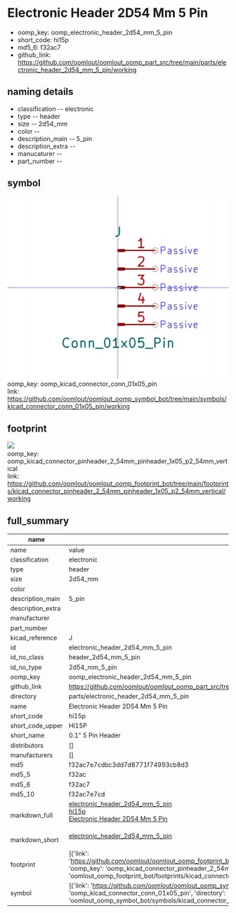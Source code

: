 # Electronic Header 2D54 Mm 5 Pin

  
* oomp_key: oomp_electronic_header_2d54_mm_5_pin 
* short_code: hi15p
* md5_6: f32ac7  
* github_link: https://github.com/oomlout/oomlout_oomp_part_src/tree/main/parts/electronic_header_2d54_mm_5_pin/working  
## naming details
* classification -- electronic
* type -- header
* size -- 2d54_mm
* color -- 
* description_main -- 5_pin
* description_extra -- 
* manucaturer -- 
* part_number -- 



## symbol

![](symbol/0/working/working_600.png)  
oomp_key: oomp_kicad_connector_conn_01x05_pin  
link: https://github.com/oomlout/oomlout_oomp_symbol_bot/tree/main/symbols/kicad_connector_conn_01x05_pin/working  

## footprint

![](footprint/0/working/working_600.png)  
oomp_key: oomp_kicad_connector_pinheader_2_54mm_pinheader_1x05_p2_54mm_vertical  
link: https://github.com/oomlout/oomlout_oomp_footprint_bot/tree/main/footprints/kicad_connector_pinheader_2_54mm_pinheader_1x05_p2_54mm_vertical/working  

## full_summary
| name | value | 
| --- | --- | 
| name | value | 
| classification | electronic | 
| type | header | 
| size | 2d54_mm | 
| color |  | 
| description_main | 5_pin | 
| description_extra |  | 
| manufacturer |  | 
| part_number |  | 
| kicad_reference | J | 
| id | electronic_header_2d54_mm_5_pin | 
| id_no_class | header_2d54_mm_5_pin | 
| id_no_type | 2d54_mm_5_pin | 
| oomp_key | oomp_electronic_header_2d54_mm_5_pin | 
| github_link | https://github.com/oomlout/oomlout_oomp_part_src/tree/main/parts/electronic_header_2d54_mm_5_pin/working | 
| directory | parts/electronic_header_2d54_mm_5_pin | 
| name | Electronic Header 2D54 Mm 5 Pin | 
| short_code | hi15p | 
| short_code_upper | HI15P | 
| short_name | 0.1" 5 Pin Header | 
| distributors | [] | 
| manufacturers | [] | 
| md5 | f32ac7e7cdbc3dd7d8771f74993cb8d3 | 
| md5_5 | f32ac | 
| md5_6 | f32ac7 | 
| md5_10 | f32ac7e7cd | 
| markdown_full | [electronic_header_2d54_mm_5_pin](https://github.com/oomlout/oomlout_oomp_part_src/tree/main/parts/electronic_header_2d54_mm_5_pin/working)<br>[hi15p](https://github.com/oomlout/oomlout_oomp_part_src/tree/main/parts/electronic_header_2d54_mm_5_pin/working)<br>[Electronic Header 2D54 Mm 5 Pin](https://github.com/oomlout/oomlout_oomp_part_src/tree/main/parts/electronic_header_2d54_mm_5_pin/working)<br><br> | 
| markdown_short | [electronic_header_2d54_mm_5_pin](https://github.com/oomlout/oomlout_oomp_part_src/tree/main/parts/electronic_header_2d54_mm_5_pin/working)<br><br> | 
| footprint | [{'link': 'https://github.com/oomlout/oomlout_oomp_footprint_bot/tree/main/foootprntss/kicad_connector_pinheader_2_54mm_pinheader_1x05_p2_54mm_vertical', 'oomp_key': 'oomp_kicad_connector_pinheader_2_54mm_pinheader_1x05_p2_54mm_vertical', 'directory': 'oomlout_oomp_footprint_bot/footprints/kicad_connector_pinheader_2_54mm_pinheader_1x05_p2_54mm_vertical//working/working.kicad_mod'}] | 
| symbol | [{'link': 'https://github.com/oomlout/oomlout_oomp_symbol_bot/tree/main/symbols/kicad_connector_conn_01x05_pin', 'oomp_key': 'oomp_kicad_connector_conn_01x05_pin', 'directory': 'oomlout_oomp_symbol_bot/symbols/kicad_connector_conn_01x05_pin//working/working.kicad_sym'}] | 
